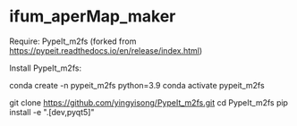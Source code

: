# ifum_aperMap_maker

Require: PypeIt_m2fs (forked from https://pypeit.readthedocs.io/en/release/index.html)

Install PypeIt_m2fs:

conda create -n pypeit_m2fs python=3.9
conda activate pypeit_m2fs

git clone https://github.com/yingyisong/PypeIt_m2fs.git
cd PypeIt_m2fs
pip install -e ".[dev,pyqt5]"
